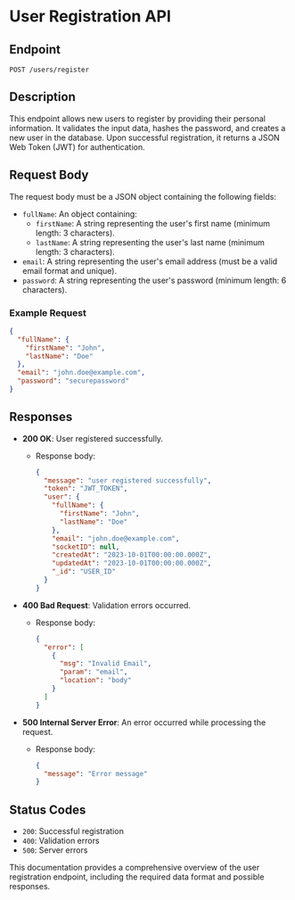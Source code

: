 # User Registration API

## Endpoint
`POST /users/register`

## Description
This endpoint allows new users to register by providing their personal information. It validates the input data, hashes the password, and creates a new user in the database. Upon successful registration, it returns a JSON Web Token (JWT) for authentication.

## Request Body
The request body must be a JSON object containing the following fields:

- `fullName`: An object containing:
  - `firstName`: A string representing the user's first name (minimum length: 3 characters).
  - `lastName`: A string representing the user's last name (minimum length: 3 characters).
- `email`: A string representing the user's email address (must be a valid email format and unique).
- `password`: A string representing the user's password (minimum length: 6 characters).

### Example Request
```json
{
  "fullName": {
    "firstName": "John",
    "lastName": "Doe"
  },
  "email": "john.doe@example.com",
  "password": "securepassword"
}
```

## Responses
- **200 OK**: User registered successfully.
  - Response body:
    ```json
    {
      "message": "user registered successfully",
      "token": "JWT_TOKEN",
      "user": {
        "fullName": {
          "firstName": "John",
          "lastName": "Doe"
        },
        "email": "john.doe@example.com",
        "socketID": null,
        "createdAt": "2023-10-01T00:00:00.000Z",
        "updatedAt": "2023-10-01T00:00:00.000Z",
        "_id": "USER_ID"
      }
    }
    ```

- **400 Bad Request**: Validation errors occurred.
  - Response body:
    ```json
    {
      "error": [
        {
          "msg": "Invalid Email",
          "param": "email",
          "location": "body"
        }
      ]
    }
    ```

- **500 Internal Server Error**: An error occurred while processing the request.
  - Response body:
    ```json
    {
      "message": "Error message"
    }
    ``` 

## Status Codes
- `200`: Successful registration
- `400`: Validation errors
- `500`: Server errors

This documentation provides a comprehensive overview of the user registration endpoint, including the required data format and possible responses.